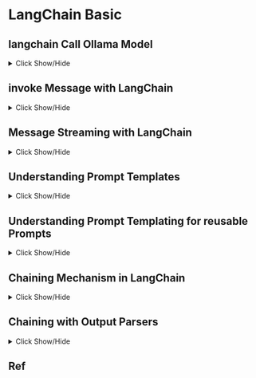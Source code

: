 # LangChain Basic 

## langchain Call Ollama Model

<details>
  <summary> Click Show/Hide </summary>
  
    from langchain_ollama import ChatOllama  
    llm = ChatOllama(
        model="llama3:latest",
        base_url="http://localhost:11434",
        temperature=0.7,
        max_tokens=1000
    )

</details>

## invoke Message with LangChain

  <details>
     <summary> Click Show/Hide </summary>
    
      response = llm.invoke("what is capital of Bangladesh?")
      print(response.content)
  </details>

  
## Message Streaming with LangChain

<details>
   <summary> Click Show/Hide </summary>
  
    for chuck in  llm.stream("what is capital of India?"):
        print(chuck.content, end="", flush=True)

    for chuck in  llm.stream("How to write a simple python code to chat with ollama using langchain"):
        print(chuck.content, end="", flush=True)
</details>


## Understanding Prompt Templates

<details>
   <summary> Click Show/Hide </summary>
  
      from langchain.prompts import PromptTemplate
      prompt_template = PromptTemplate.from_template("What is the role of AI in software Engineering")
      prompt = prompt_template.invoke({})
      result = llm.invoke(prompt).content
      print(result)

</details>

## Understanding Prompt Templating for reusable Prompts

<details>
   <summary> Click Show/Hide </summary>
  
      from langchain.prompts import PromptTemplate
      prompt_template = PromptTemplate.from_template("What is the role of {type} in software Engineering")
      prompt = prompt_template.invoke({'type': 'Human'})
      print(prompt)

      result = llm.invoke(prompt).content
      print(result)
</details>

## Chaining Mechanism in LangChain

<details>
   <summary> Click Show/Hide </summary>

    from langchain.prompts import PromptTemplate
    from langchain_core.runnables import RunnableSequence
    prompt_template = PromptTemplate.from_template("What is the role of {type} in software")
    chain = RunnableSequence(prompt_template, llm)  # Pass as separate arguments
    result = chain.invoke({'type': 'AI'})
    print(result)
   
    ## Details
    from langchain.prompts import PromptTemplate
    from langchain_openai import OpenAI    
    # 1. Initialize the LLM
    # You will need to set up your API key, for example:
    # import os
    # os.environ["OPENAI_API_KEY"] = "YOUR_API_KEY"    
    # Or if you're using a free service or a different provider,
    # the initialization might look slightly different.
    # This example uses a simple OpenAI LLM.
    llm = OpenAI(model="gpt-3.5-turbo-instruct")    
    # 2. Define the prompt template
    prompt_template = PromptTemplate.from_template(
      "What is the role of {type} in software engineering?"
    )    
    # 3. Create the chain by piping the prompt to the LLM
    chain = prompt_template | llm    
    # 4. Invoke the chain with the input variable
    result = chain.invoke({'type': 'AI'})    
    # 5. Print the result
    print(result)
</details>


## Chaining with Output Parsers

<details>
  <summary> Click Show/Hide </summary>
  
    from langchain.prompts import PromptTemplate
    from langchain_core.output_parsers import JsonOutputParser
    prompt_template = PromptTemplate.from_template("What is the role of {type} in software Engineering")
    chain prompt_template | llm | JsonOutputParser()
    result = chain.invoke({'type': 'AI'})
    print(result)

</details>



## Ref

